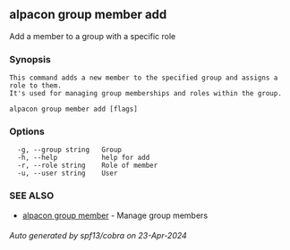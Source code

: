 ## alpacon group member add

Add a member to a group with a specific role

### Synopsis


	This command adds a new member to the specified group and assigns a role to them. 
	It's used for managing group memberships and roles within the group.
	

```
alpacon group member add [flags]
```

### Options

```
  -g, --group string   Group
  -h, --help           help for add
  -r, --role string    Role of member
  -u, --user string    User
```

### SEE ALSO

* [alpacon group member](alpacon_group_member.md)	 - Manage group members

###### Auto generated by spf13/cobra on 23-Apr-2024
